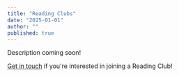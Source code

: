 ```yaml
---
title: "Reading Clubs"
date: "2025-01-01"
author: ""
published: true
---
```


Description coming soon!

[Get in touch](mailto:joechan@umd.edu) if you're interested in joining a Reading Club!
